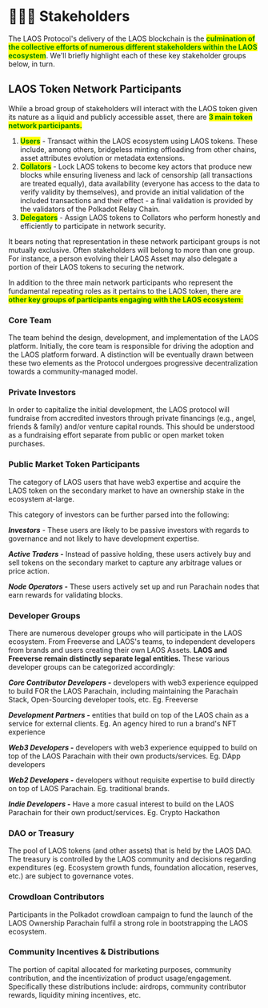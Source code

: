# 🧑‍🤝‍🧑 Stakeholders

The LAOS Protocol's delivery of the LAOS blockchain is the <mark style="color:green;">**culmination of the collective efforts of numerous different stakeholders within the LAOS ecosystem**</mark>. We'll briefly highlight each of these key stakeholder groups below, in turn.&#x20;



## LAOS Token Network Participants&#x20;

While a broad group of stakeholders will interact with the LAOS token given its nature as a liquid and publicly accessible asset, there are <mark style="color:green;">**3 main token network participants.**</mark>&#x20;

1. <mark style="color:green;">**Users**</mark> - Transact within the LAOS ecosystem using LAOS tokens. These include, among others, bridgeless minting offloading from other chains, asset attributes evolution or metadata extensions.
2. <mark style="color:green;">**Collators**</mark> - Lock LAOS tokens to become key actors that produce new blocks while ensuring liveness and lack of censorship (all transactions are treated equally), data availability (everyone has access to the data to verify validity by themselves), and provide an initial validation of the included transactions and their effect - a final validation is provided by the validators of the Polkadot Relay Chain.
3. <mark style="color:green;">**Delegators**</mark> - Assign LAOS tokens to Collators who perform honestly and efficiently to participate in network security.&#x20;

It bears noting that representation in these network participant groups is not mutually exclusive. Often stakeholders will belong to more than one group. For instance, a person evolving their LAOS Asset may also delegate a portion of their LAOS tokens to securing the network.&#x20;

In addition to the three main network participants who represent the fundamental repeating roles as it pertains to the LAOS token, there are <mark style="color:green;">**other key groups of participants engaging with the LAOS ecosystem:**</mark>&#x20;

### Core Team&#x20;

The team behind the design, development, and implementation of the LAOS platform. Initially, the core team is responsible for driving the adoption and the LAOS platform forward. A distinction will be eventually drawn between these two elements as the Protocol undergoes progressive decentralization towards a community-managed model.&#x20;

### Private Investors&#x20;

In order to capitalize the initial development, the LAOS protocol will fundraise from accredited investors through private financings (e.g., angel, friends & family) and/or venture capital rounds. This should be understood as a fundraising effort separate from public or open market token purchases.&#x20;

### Public Market Token Participants&#x20;

The category of LAOS users that have web3 expertise and acquire the LAOS token on the secondary market to have an ownership stake in the ecosystem at-large.&#x20;

This category of investors can be further parsed into the following:&#x20;

_**Investors**_ - These users are likely to be passive investors with regards to governance and not likely to have development expertise.&#x20;

_**Active Traders -**_ Instead of passive holding, these users actively buy and sell tokens on the secondary market to capture any arbitrage values or price action.&#x20;

_**Node Operators -**_ These users actively set up and run Parachain nodes that earn rewards for validating blocks.&#x20;

### Developer Groups

There are numerous developer groups who will participate in the LAOS ecosystem. From Freeverse and LAOS's teams, to independent developers from brands and users creating their own LAOS Assets. **LAOS and Freeverse remain distinctly separate legal entities.** These various developer groups can be categorized accordingly:&#x20;

_**Core Contributor Developers -**_ developers with web3 experience equipped to build FOR the LAOS Parachain, including maintaining the Parachain Stack, Open-Sourcing developer tools, etc. Eg. Freeverse&#x20;

_**Development Partners -**_ entities that build on top of the LAOS chain as a service for external clients. Eg. An agency hired to run a brand's NFT experience&#x20;

_**Web3 Developers -**_ developers with web3 experience equipped to build on top of the LAOS Parachain with their own products/services. Eg. DApp developers&#x20;

_**Web2 Developers -**_ developers without requisite expertise to build directly on top of LAOS Parachain. Eg. traditional brands.&#x20;

_**Indie Developers -**_ Have a more casual interest to build on the LAOS Parachain for their own product/services. Eg. Crypto Hackathon

### DAO or Treasury

The pool of LAOS tokens (and other assets) that is held by the LAOS DAO. The treasury is controlled by the LAOS community and decisions regarding expenditures (eg. Ecosystem growth funds, foundation allocation, reserves, etc.) are subject to governance votes.&#x20;

### Crowdloan Contributors&#x20;

Participants in the Polkadot crowdloan campaign to fund the launch of the LAOS Ownership Parachain fulfil a strong role in bootstrapping the LAOS ecosystem. &#x20;

### Community Incentives & Distributions

The portion of capital allocated for marketing purposes, community contribution, and the incentivization of product usage/engagement. Specifically these distributions include: airdrops, community contributor rewards, liquidity mining incentives, etc.&#x20;
